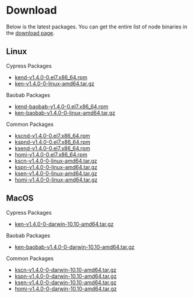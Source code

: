 # Download <a id="download"></a>

Below is the latest packages. You can get the entire list of node binaries in the [download page](../../download/README.md).

## Linux <a id="linux"></a>

Cypress Packages
- [kend-v1.4.0-0.el7.x86_64.rpm](http://packages.klaytn.net/klaytn/v1.4.0/kend-v1.4.0-0.el7.x86_64.rpm)
- [ken-v1.4.0-0-linux-amd64.tar.gz](http://packages.klaytn.net/klaytn/v1.4.0/ken-v1.4.0-0-linux-amd64.tar.gz)

Baobab Packages
- [kend-baobab-v1.4.0-0.el7.x86_64.rpm](http://packages.klaytn.net/klaytn/v1.4.0/kend-baobab-v1.4.0-0.el7.x86_64.rpm)
- [ken-baobab-v1.4.0-0-linux-amd64.tar.gz](http://packages.klaytn.net/klaytn/v1.4.0/ken-baobab-v1.4.0-0-linux-amd64.tar.gz)

Common Packages
- [kscnd-v1.4.0-0.el7.x86_64.rpm](http://packages.klaytn.net/klaytn/v1.4.0/kscnd-v1.4.0-0.el7.x86_64.rpm)
- [kspnd-v1.4.0-0.el7.x86_64.rpm](http://packages.klaytn.net/klaytn/v1.4.0/kspnd-v1.4.0-0.el7.x86_64.rpm)
- [ksend-v1.4.0-0.el7.x86_64.rpm](http://packages.klaytn.net/klaytn/v1.4.0/ksend-v1.4.0-0.el7.x86_64.rpm)
- [homi-v1.4.0-0.el7.x86_64.rpm](http://packages.klaytn.net/klaytn/v1.4.0/homi-v1.4.0-0.el7.x86_64.rpm)
- [kscn-v1.4.0-0-linux-amd64.tar.gz](http://packages.klaytn.net/klaytn/v1.4.0/kscn-v1.4.0-0-linux-amd64.tar.gz)
- [kspn-v1.4.0-0-linux-amd64.tar.gz](http://packages.klaytn.net/klaytn/v1.4.0/kspn-v1.4.0-0-linux-amd64.tar.gz)
- [ksen-v1.4.0-0-linux-amd64.tar.gz](http://packages.klaytn.net/klaytn/v1.4.0/ksen-v1.4.0-0-linux-amd64.tar.gz)
- [homi-v1.4.0-0-linux-amd64.tar.gz](http://packages.klaytn.net/klaytn/v1.4.0/homi-v1.4.0-0-linux-amd64.tar.gz)


## MacOS <a id="macos"></a>

Cypress Packages
- [ken-v1.4.0-0-darwin-10.10-amd64.tar.gz](http://packages.klaytn.net/klaytn/v1.4.0/ken-v1.4.0-0-darwin-10.10-amd64.tar.gz)

Baobab Packages
- [ken-baobab-v1.4.0-0-darwin-10.10-amd64.tar.gz](http://packages.klaytn.net/klaytn/v1.4.0/ken-baobab-v1.4.0-0-darwin-10.10-amd64.tar.gz)

Common Packages
- [kscn-v1.4.0-0-darwin-10.10-amd64.tar.gz](http://packages.klaytn.net/klaytn/v1.4.0/kscn-v1.4.0-0-darwin-10.10-amd64.tar.gz)
- [kspn-v1.4.0-0-darwin-10.10-amd64.tar.gz](http://packages.klaytn.net/klaytn/v1.4.0/kspn-v1.4.0-0-darwin-10.10-amd64.tar.gz)
- [ksen-v1.4.0-0-darwin-10.10-amd64.tar.gz](http://packages.klaytn.net/klaytn/v1.4.0/ksen-v1.4.0-0-darwin-10.10-amd64.tar.gz)
- [homi-v1.4.0-0-darwin-10.10-amd64.tar.gz](http://packages.klaytn.net/klaytn/v1.4.0/homi-v1.4.0-0-darwin-10.10-amd64.tar.gz)


